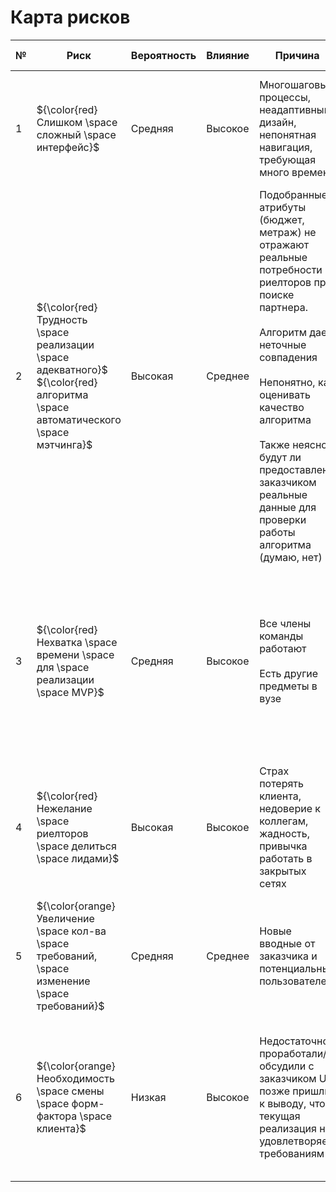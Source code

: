 # Карта рисков

<table>
  <thead>
    <tr>
      <th>№</th>
      <th>Риск</th>
      <th>Вероятность</th>
      <th>Влияние</th>
      <th>Причина</th>
      <th>Последствия</th>
      <th>Мероприятия по минимизации</th>
    </tr>
  </thead>
  <tbody>
    <tr>
      <td>1</td>
      <td>${\color{red}Слишком \space сложный \space интерфейс}$</td>
      <td>Средняя</td>
      <td>Высокое</td>
      <td>
        Многошаговые процессы, неадаптивный дизайн, непонятная навигация,
        требующая много времени
      </td>
      <td>
        Отказ от использования целевой аудиторией, которая ценит скорость и
        простоту, низкая активность
      </td>
      <td>
        Обсуждение макетов UI с заказчиком <br /><br />
        UX-тестирование с потенциальными пользователями
      </td>
    </tr>
    <tr>
      <td>2</td>
      <td>
        ${\color{red}Трудность \space реализации \space адекватного}$ <br /> ${\color{red}алгоритма \space автоматического \space мэтчинга}$
      </td>
      <td>Высокая</td>
      <td>Среднее</td>
      <td>
        Подобранные атрибуты (бюджет, метраж) не отражают реальные потребности
        риелторов при поиске партнера.<br /><br />
        Алгоритм дает неточные совпадения<br /><br />
        Непонятно, как оценивать качество алгоритма<br /><br />
        Также неясно, будут ли предоставлены заказчиком реальные данные для
        проверки работы алгоритма (думаю, нет)
      </td>
      <td>
        Низкое качество мэтчей, разочарование пользователей, отток с платформы
        <br />
        Также некачественный мэтчинг будет не очень хорошо смотреться на защите
      </td>
      <td>
        Проанализировать возможные варианты реализации мэтчинга <br /><br />
        Выбрать 2 варианта реализации: 1 целевой, 1 более простой запасной<br /><br />
        Начать работу над мэтчингом как можно раньше <br /><br />
        Попытаться получить данные от заказчика
      </td>
    </tr>
    <tr>
      <td>3</td>
      <td>${\color{red}Нехватка \space времени \space для \space реализации \space MVP}$</td>
      <td>Средняя</td>
      <td>Высокое</td>
      <td>
        Все члены команды работают<br /><br />
        Есть другие предметы в вузе
      </td>
      <td>Провал проекта</td>
      <td>
        Грамотное распределение задач<br /><br />
        Включение в MVP только действительно необходимых фич<br /><br />
        Сначала делаем наивную реализацию мэтчинга, потом беремся за более
        сложную
      </td>
    </tr>
    <tr>
      <td>4</td>
      <td>${\color{red}Нежелание \space риелторов \space делиться \space лидами}$</td>
      <td>Высокая</td>
      <td>Высокое</td>
      <td>
        Страх потерять клиента, недоверие к коллегам, жадность, привычка
        работать в закрытых сетях
      </td>
      <td>
        Пустая платформа без достаточного количества предложений, провал проекта
      </td>
      <td>
        Запуск с пилотными лояльными агентствами<br /><br />
        Четкая коммуникация выгоды: чаще и больше сделок, даже с учетом дележки
      </td>
    </tr>
    <tr>
      <td>5</td>
      <td>${\color{orange}Увеличение \space кол-ва \space требований, \space изменение \space требований}$</td>
      <td>Средняя</td>
      <td>Среднее</td>
      <td>Новые вводные от заказчика и потенциальных пользователей</td>
      <td>Необходимость переписывать код, возможен аффект на архитектуру</td>
      <td>
        Регулярные синки с заказчиком<br /><br />
        Чистая архитектура в коде
      </td>
    </tr>
    <tr>
      <td>6</td>
      <td>
        ${\color{orange}Необходимость \space смены \space форм-фактора \space клиента}$
      </td>
      <td>Низкая</td>
      <td>Высокое</td>
      <td>
        Недостаточно проработали/обсудили с заказчиком UI, позже пришли к
        выводу, что текущая реализация не удовлетворяет требованиям
      </td>
      <td>
        Необходимость полностью переписывать клиент <br /><br />
        Также, от выбранного формата может зависеть и бэкенд - например, если мы
        выберем мини-апп ТГ
      </td>
      <td>
        Проанализировать возможные варианты UI, выбрать наиболее подходящий
        <br />
        Подготовить минимальные макеты, обсудить их с заказчиком
      </td>
    </tr>
  </tbody>
</table>

